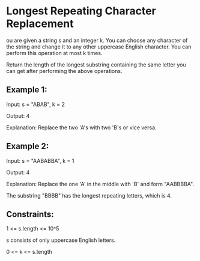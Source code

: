 # Longest Repeating Character Replacement

ou are given a string s and an integer k. You can choose any character of the string and change it to any other uppercase English character. You can perform this operation at most k times.

Return the length of the longest substring containing the same letter you can get after performing the above operations.

## Example 1:

Input: s = "ABAB", k = 2

Output: 4

Explanation: Replace the two 'A's with two 'B's or vice versa.

## Example 2:

Input: s = "AABABBA", k = 1

Output: 4

Explanation: Replace the one 'A' in the middle with 'B' and form "AABBBBA".

The substring "BBBB" has the longest repeating letters, which is 4.


## Constraints:

1 <= s.length <= 10^5

s consists of only uppercase English letters.

0 <= k <= s.length